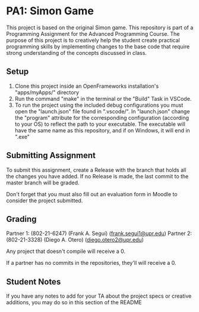 # PA1: Simon Game
This project is based on the original Simon game.
This repository is part of a Programming Assignment for the Advanced Programming Course. 
The purpose of this project is to creatively help the student create practical programming skills by implementing changes to the base code that require strong understanding of the concepts discussed in class.

## Setup
1. Clone this project inside an OpenFrameworks installation's "apps/myApps/" directory
2. Run the command "make" in the terminal or the "Build" Task in VSCode.
3. To run the project using the included debug configurations you must open the "launch.json" file
found in ".vscode/". In "launch.json" change the "program" attribute for the corresponding configuration (according to your OS)
to reflect the path to your executable. The executable will have the same name as this repository, and if on Windows, it 
will end in ".exe"

## Submitting Assignment
To submit this assignment, create a Release with the branch that holds all the changes you have added. If no Release is made, the last commit to the master branch will be graded.

Don't forget that you must also fill out an evaluation form in Moodle to consider the project submitted.

## Grading

Partner 1: (802-21-6247) (Frank A. Seguí) (frank.segui1@upr.edu)
Partner 2: (802-21-3328) (Diego A. Otero) (diego.otero2@upr.edu)

Any project that doesn't compile will receive a 0.

If a partner has no commits in the repositories, they'll will receive a 0.

## Student Notes
If you have any notes to add for your TA about the project specs or creative additions, you may do so in this section of the README
